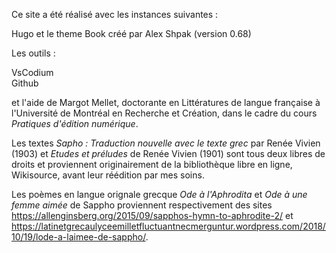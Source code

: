 Ce site a été réalisé avec les instances suivantes :

Hugo et le theme Book créé par Alex Shpak (version 0.68)

Les outils :

VsCodium  
Github

et l'aide de Margot Mellet, doctorante en Littératures de langue française à l'Université de Montréal en Recherche et Création, dans le cadre du cours *Pratiques d'édition numérique*.

Les textes *Sapho : Traduction nouvelle avec le texte grec* par Renée Vivien (1903) et *Etudes et préludes* de Renée Vivien (1901) sont tous deux libres de droits et proviennent originairement de la bibliothèque libre en ligne, Wikisource, avant leur réédition par mes soins. 

Les poèmes en langue orignale grecque *Ode à l'Aphrodita* et *Ode à une femme aimée* de Sappho proviennent respectivement des sites https://allenginsberg.org/2015/09/sapphos-hymn-to-aphrodite-2/ et https://latinetgrecaulyceemilletfluctuantnecmerguntur.wordpress.com/2018/10/19/lode-a-laimee-de-sappho/.
